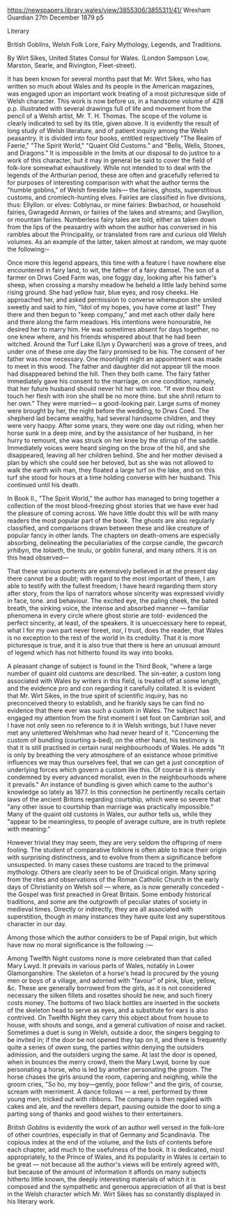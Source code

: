 
https://newspapers.library.wales/view/3855306/3855311/41/
Wrexham Guardian
27th December 1879
p5

Literary

British Goblins, Welsh Folk Lore, Fairy Mythology, Legends, and Traditions.

By Wirt Sikes, United States Consul for Wales. (London Sampson Low, Marston, Searle, and Rivington, Fleet-street).

It has been known for several months past that Mr. Wirt Sikes, who has written so much about Wales and its people in the American magazines, was engaged upon an important work treating of a most picturesque side of Welsh character. This work is now before us, in a handsome volume of 428 p.p. illustrated with several drawings full of life and movement from the pencil of a Welsh artist, Mr. T. H. Thomas. The scope of the volume is clearly indicated to sell by its title, given above. It is evidently the result of long study of Welsh literature, and of patient inquiry among the Welsh peasantry. It is divided into four books, entitled respectively "The Realm of Faerie," "The Spirit World," "Quaint Old Customs." and "Bells, Wells, Stones, and Dragons." It is impossible in the limits at our disposal to do justice to a work of this character, but it may in general be said to cover the field of folk-lore somewhat exhaustively. While not intended to to deal with the legends of the Arthurian period, these are often and gracefully referred to for purposes of interesting comparison with what the author terms the "humble goblins," of Welsh fireside tails— the fairies, ghosts, superstitious customs, and cromlech-hunting elves. Fairies are classified in five divisions, thus: Ellyllon. or elves: Coblynau, or mine fairies: Bwbachod, or household fairies, Gwragedd Annwn, or fairies of the lakes and streams; and Gwyllion, or mountain fairies. Numberless fairy tales are told, either as taken down from the lips of the peasantry with whom the author has conversed in his rambles about the Principality, or translated from rare and curious old Welsh volumes. As an example of the latter, taken almost at random, we may quote the following:–

Once more this legend appears, this time with a feature I have nowhere else encountered in fairy land, to wit, the father of a fairy damsel. The son of a farmer on Drws Coed Farm was, one foggy day, looking after his father's sheep, when crossing a marshy meadow he beheld a little lady behind some rising ground. She had yellow hair, blue eyes, and rosy cheeks. He approached her, and asked permission to converse whereupon she smiled sweetly and said to him, "Idol of my hopes, you have come at last!" They there and then begun to "keep company," and met each other daily here and there along the farm meadows. His intentions were honourable, he desired her to marry him. He was sometimes absent for days together, no one knew where, and his friends whispered about that he had been witched. Around the Turf Lake (Llyn y Dywarchen) was a grove of trees, and under one of these one day the fairy promised to be his. The consent of her father was now necessary. One moonlight night an appointment was made to meet in this wood. The father and daughter did not appear till the moon had disappeared behind the hill. Then they both came. The fairy father immediately gave his consent to the marriage, on one condition, namely, that her future husband should never hit her with iron. "If ever thou dost touch her flesh with iron she shall be no more thine. but she shnll return to her own." They were married— a good-looking pair. Large sums of money were brought by her, the night before the wedding, to Drws Coed. The shepherd lad became wealthy, had several handsome children, and they were very haopy. After some years, they were one day out riding, when her horse sunk in a deep mire, and by the assistance of her husband, in her hurry to remount, she was struck on her knee by the stirrup of the saddle. Immediately voices were heard singing on the brow of the hill, and she disappeared, leaving all her children behind. She and her mother devised a plan by which she could see her beloved, but as she was not allowed to walk the earth wiih man, they floated a large turf on the lake, and on this turf she stood for hours at a time holding converse with her husband.  This continued until his death.

In Book II., "The Spirit World," the author has managed to bring together a collection of the most blood-freezing ghost stories that we have ever had the pleasure of coming across. We have little doubt this will be with many readers the most popular part of the book. The ghosts are also regularly classified, and comparisons drawn between these and like creature of popular fancy in other lands. The chapters on death-omens are especially absorbing, delineating the peculiariaties of the corpse candle, the *gwcarch yrhibyn*, the *tolaeth*, the *teulu*, or goblin funeral, and many others. It is on this head observed—

That these various portents are extensively believed in at the present day there cannot be a doubt; with regard to the most important of them, I am able to testify with the fullest freedom; I have heard regarding them story after story, from the lips of narrators whose sincerity was expressed vividly in face, tone. and behaviour. The excited eye, the paling cheek, the bated breath, the sinking voice, the intense and absorbed manner — familiar phenomena in every circle where ghost storie are told- evidenced the perfect sincerity, at least, of the speakers. It is unueccessary here to repeat, what I for my own part never foreet, nor, I trust, does the reader, that Wales is no exception to the rest of the world in its credulity. That it is more picturesque is true, and it is also true that there is here an unusual amount of legend which has not hitherto found its way into books.

A pleasant change of subject is found in the Third Book, "where a large number of quaint old customs are described. The sin-eater, a custom long associated with Wales by writers in this field, is treated off at some length, and the evidence pro and con regarding it carefully collated. It is evident that Mr. Wirt Sikes, in the true spirit of scientific inquiry, has no preconceived theory to establish, and he frankly says he can find no evidence that there ever was such a custom in Wales. The subject has engaged my attention from the first moment I set foot on Cambrian soil, and I have not only seen no reference to it in Welsh writings, but I have never met any unlettered Welshman who had never heard of it. "Concerning the custom of bundling (courting a-bed), on the other hand, his testimony is that it is still practised in certain rural neighbourhoods of Wales. He adds "It is only by breathing the very atmosphere of an existance whose primitive influences we may thus ourselves feel, that we can get a just conception of underlying forces which govern a custom like this. Of course it is sternly condemned by every advanced moralist, even in the neighbourhoods where it prevails." An instance of bundling is given which came to the author's knowledge so lately as 1877. In this connection he pertinently recalls certain laws of the ancient Britons regarding courtship, which were so severe that "any other issue to courtship than marriage was practically impossible." Many of the quaint old customs in Wales, our author tells us, while they "appear to be meaningless, to people of average culture, are in truth replete with meaning:"

However trivial they may seem, they are very seldom the offspring of mere fooling. The student of comparative folklore is often able to trace their origin with surprising distinctness, and to evolve from them a significance before unsuspected. In many cases these customs are traced to the primeval mythology. Others are clearly seen to be of Druidical origin. Many spring from the rites and observations of the Roman Catholic Church in the early days of Christianity on Welsh soil — where, as is now generally conceded - the Gospel was first preached in Great Britain. Some embody historical traditions, and some are the outgrowth of peculiar states of society in medieval times. Directly or indirectly, they are all associated with superstition, though in many instances they have quite lost any superstitous character in our day.

Among those which the author considers to be of Papal origin, but which have now no moral significance is the following :—

Among Twelfth Night customs none is more celebrated than that called Mary Lwyd. It prevails in various parts of Wales, notably in Lower Glamorganshire. The skeleton of a horse's head is procured by the young men or boys of a village, and adorned with "favour" of pink, blue, yellow, &c. These are generally borrowed from the girls, as it is not considered necessary the silken fillets and rosettes should be new, and such finery costs money. The bottoms of two black bottles are inserted in the sockets of the skeleton head to serve as eyes, and a substitute for ears is also contrived. On Twelfth Night they carry this object about from house to house, with shouts and songs, and a general cultivation of noise and racket. Sometimes a duet is sung in Welsh, outside a door, the singers begging to be invited in; if the door be not opened they tap on it, and there is frequently quite a series of *awen* sung, the parties within denying the outsiders admission, and the outsiders urging the same. At last the door is opened, when in bounces the merry crowd, them the Mary Lwyd, borne by oue personating a horse, who is led by another personating the groom. The horse chases the girls around the room, capering and neighing, while the groom cries, "So ho, my boy—gently, poor fellow:" and the girls, of course, scream with merriment. A dance follows — a reel, performed by three young men, tricked out with ribbons. The company is then regaled with cakes and ale, and the revellers depart, pausing outside the door to sing a parting song of thanks and good wishes to their entertainers.

*British Goblins* is evidently the work of an author well versed in the folk-lore of other countries, especially in that of Germany and Scandinavia. The copious index at the end of the volume, and the lists of contents before each chapter, add much to the usefulness of the book. It is dedicated, most appropriately, to the Prince of Wales, and its popularity in Wales is certain to be great — not because all the author's views will be entirely agreed with, but because of the amount of information it affords on many subjects hitherto little known, the deeply interesting materials of which it is composed and the sympathetic and generous appreciation of all that is best in the Welsh character which Mr. Wirt Sikes has so constantly displayed in his literary work.

